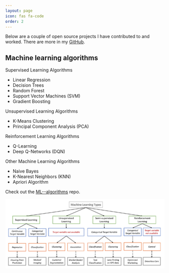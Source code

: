 ```yaml
---
layout: page
icon: fas fa-code
order: 2
---
```


Below are a couple of open source projects I have contributed to  and worked. There are more in my [GitHub](https://github.com/NathanaelTamirat).

## Machine learning algorithms

Supervised Learning Algorithms
 * Linear Regression
 * Decision Trees
 * Random Forest
 * Support Vector Machines (SVM)
 * Gradient Boosting

Unsupervised Learning Algorithms
 * K-Means Clustering
 * Principal Component Analysis (PCA)

Reinforcement Learning Algorithms
 * Q-Learning
 * Deep Q-Networks (DQN)
 
Other Machine Learning Algorithms
 * Naive Bayes
 * K-Nearest Neighbors (KNN)
 * Apriori Algorithm

Check out the [ML--algorithms](https://github.com/NathanaelTamirat/ML--algorithms) repo.

![image](/assets/img/ML.png)

